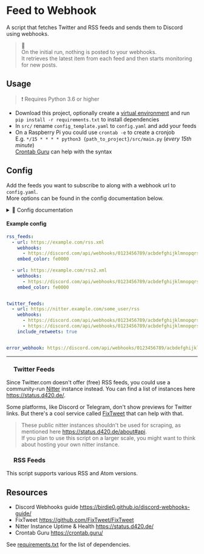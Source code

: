 # Feed to Webhook

A script that fetches Twitter and RSS feeds and sends them to Discord using webhooks.  

>📌  
> On the initial run, nothing is posted to your webhooks.  
> It retrieves the latest item from each feed and then starts monitoring for new posts.  

## Usage

> ❗ Requires Python 3.6 or higher

- Download this project, optionally create a [virtual environment](https://docs.python.org/3/library/venv.html) and run `pip install -r requirements.txt` to install dependencies  
- In `src/` rename `config_template.yaml` to `config.yaml` and add your feeds
- On a Raspberry Pi you could use `crontab -e` to create a cronjob  
  E.g. `*/15 * * * * python3 {path_to_project}/src/main.py` (*every 15th minute*)  
  [Crontab Guru](https://crontab.guru/) can help with the syntax

## Config

Add the feeds you want to subscribe to along with a webhook url to `config.yaml`.  
More options can be found in the config documentation below.

<details>
  <summary>👀 Config documentation</summary>

<br>

The config is divided into three main sections: `rss_feeds`, `twitter_feeds`, and `error_webhook`.

#### `rss_feeds`

- `url`: URL of the RSS feed.
- `webhooks`: A list of webhook URLs. When a new item is found, a message will be sent to each of these webhooks.
- `embed_color`: The color to be used for the embed in the Discord message. This should be a hexadecimal color code **without** `#`.

#### `twitter_feeds`

- `url`: URL of the Twitter feed.
- `webhooks`: A list of webhook URLs. When a new tweet is found, a message will be sent to each of these webhooks.
- `include_retweets`: A boolean value that determines whether retweets should be included.

#### `error_webhook`

A single webhook URL. If an error occurs while processing the feeds, a message will be sent to this webhook.

</details>

#### Example config

``` yaml
rss_feeds:
  - url: https://example.com/rss.xml
    webhooks:
      - https://discord.com/api/webhooks/0123456789/acbdefghijklmnopqrstuvwxyz
    embed_color: fe0000
    
  - url: https://example.com/rss2.xml
    webhooks:
      - https://discord.com/api/webhooks/0123456789/acbdefghijklmnopqrstuvwxyz
    embed_color: fe0000


twitter_feeds:
  - url: https://nitter.example.com/some_user/rss
    webhooks:
      - https://discord.com/api/webhooks/0123456789/acbdefghijklmnopqrstuvwxyz
      - https://discord.com/api/webhooks/0123456789/acbdefghijklmnopqrstuvwxyz
    include_retweets: true


error_webhook: https://discord.com/api/webhooks/0123456789/acbdefghijklmnopqrstuvwxyz
```

---

### <img src="https://github.com/mriot/feed-to-webhook/assets/24588573/d1d57576-63ad-4a58-8eb2-e45d2e05e636" height="15" /> Twitter Feeds

Since Twitter.com doesn't offer (free) RSS feeds, you could use a community-run [Nitter](https://github.com/zedeus/nitter) instance instead. You can find a list of instances here <https://status.d420.de/>.  

Some platforms, like Discord or Telegram, don't show previews for Twitter links. But there's a cool service called [FixTweet](https://github.com/FixTweet/FixTweet) that can help with that.

> These public nitter instances shouldn't be used for scraping, as mentioned here <https://status.d420.de/about#api>.  
> If you plan to use this script on a larger scale, you might want to think about hosting your own nitter instance.

### <img src="https://github.com/mriot/feed-to-webhook/assets/24588573/8548a7e7-4f34-46f3-9adf-66f627ced6f9" height="15" /> RSS Feeds

This script supports various RSS and Atom versions.

## Resources

- Discord Webhooks guide <https://birdie0.github.io/discord-webhooks-guide/>
- FixTweet <https://github.com/FixTweet/FixTweet>
- Nitter Instance Uptime & Health <https://status.d420.de/>
- Crontab Guru <https://crontab.guru/>

See [requirements.txt](requirements.txt) for the list of dependencies.
